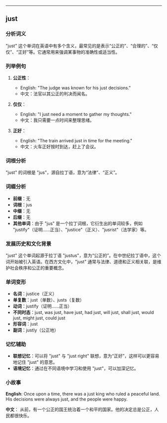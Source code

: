 
---------------
## just
### 分析词义
"just" 这个单词在英语中有多个含义，最常见的是表示“公正的”、“合理的”、“仅仅”、“正好”等。它通常用来强调某事物的准确性或适当性。

### 列举例句
1. **公正性**：
   - English: "The judge was known for his just decisions."
   - 中文：法官以其公正的判决而闻名。

2. **仅仅**：
   - English: "I just need a moment to gather my thoughts."
   - 中文：我只需要一点时间来整理思绪。

3. **正好**：
   - English: "The train arrived just in time for the meeting."
   - 中文：火车正好按时到达，赶上了会议。

### 词根分析
"just" 的词根是 "jus"，源自拉丁语，意为“法律”、“正义”。

### 词缀分析
- **前缀**：无
- **词根**：jus
- **中缀**：无
- **后缀**：无
- **其他单词**：由于 "jus" 是一个拉丁词根，它衍生出的单词较多，例如 "justify"（证明……正当）、"justice"（正义）、"jusrist"（法学家）等。

### 发展历史和文化背景
"just" 这个单词起源于拉丁语 "justus"，意为“公正的”。在中世纪拉丁语中，这个词开始被引入英语。在西方文化中，"just" 通常与法律、道德和正义相关联，是维护社会秩序和公正的重要概念。

### 单词变形
- **名词**：justice（正义）
- **单复数**：just（单数）、justs（复数）
- **动词**：justify（证明……正当）
- **不同时态**：just, was just, have just, had just, will just, shall just, would just, might just, could just
- **形容词**：just
- **副词**：justly（公正地）

### 记忆辅助
- **联想记忆**：可以将 "just" 与 "just right" 联想，意为“正好”，这样可以更容易地记住 "just" 的意思。
- **语境记忆**：通过在不同语境中学习和使用 "just"，可以加深记忆。

### 小故事
**English**: 
Once upon a time, there was a just king who ruled a peaceful land. His decisions were always just, and the people were happy.

**中文**：
从前，有一个公正的国王统治着一个和平的国家。他的决定总是公正，人民都很快乐。

